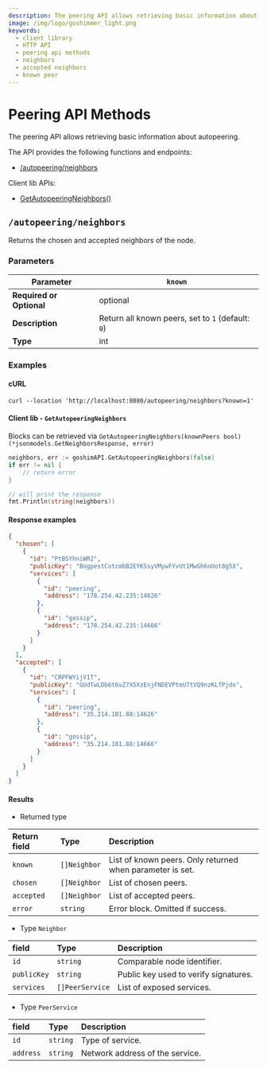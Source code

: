 ```yaml
---
description: The peering API allows retrieving basic information about autopeering using the /autopeering/neighbors endpoint or the GetAutopeeringNeighbors() function in the client lib.
image: /img/logo/goshimmer_light.png
keywords:
  - client library
  - HTTP API
  - peering api methods
  - neighbors
  - accepted neighbors
  - known peer
---
```


# Peering API Methods

The peering API allows retrieving basic information about autopeering.

The API provides the following functions and endpoints:

- [/autopeering/neighbors](#autopeeringneighbors)

Client lib APIs:

- [GetAutopeeringNeighbors()](#client-lib---getautopeeringneighbors)

## `/autopeering/neighbors`

Returns the chosen and accepted neighbors of the node.

### Parameters

| **Parameter**            | `known`                                           |
| ------------------------ | ------------------------------------------------- |
| **Required or Optional** | optional                                          |
| **Description**          | Return all known peers, set to `1` (default: `0`) |
| **Type**                 | int                                               |

### Examples

#### cURL

```shell
curl --location 'http://localhost:8080/autopeering/neighbors?known=1'
```

#### Client lib - `GetAutopeeringNeighbors`

Blocks can be retrieved via `GetAutopeeringNeighbors(knownPeers bool) (*jsonmodels.GetNeighborsResponse, error)`

```go
neighbors, err := goshimAPI.GetAutopeeringNeighbors(false)
if err != nil {
    // return error
}

// will print the response
fmt.Println(string(neighbors))
```

#### Response examples

```json
{
  "chosen": [
    {
      "id": "PtBSYhniWR2",
      "publicKey": "BogpestCotcmbB2EYKSsyVMywFYvUt1MwGh6nUot8g5X",
      "services": [
        {
          "id": "peering",
          "address": "178.254.42.235:14626"
        },
        {
          "id": "gossip",
          "address": "178.254.42.235:14666"
        }
      ]
    }
  ],
  "accepted": [
    {
      "id": "CRPFWYijV1T",
      "publicKey": "GUdTwLDb6t6vZ7X5XzEnjFNDEVPteU7tVQ9nzKLfPjdo",
      "services": [
        {
          "id": "peering",
          "address": "35.214.101.88:14626"
        },
        {
          "id": "gossip",
          "address": "35.214.101.88:14666"
        }
      ]
    }
  ]
}
```

#### Results

- Returned type

| Return field | Type         | Description                                               |
| :----------- | :----------- | :-------------------------------------------------------- |
| `known`      | `[]Neighbor` | List of known peers. Only returned when parameter is set. |
| `chosen`     | `[]Neighbor` | List of chosen peers.                                     |
| `accepted`   | `[]Neighbor` | List of accepted peers.                                   |
| `error`      | `string`     | Error block. Omitted if success.                          |

- Type `Neighbor`

| field       | Type            | Description                           |
| :---------- | :-------------- | :------------------------------------ |
| `id`        | `string`        | Comparable node identifier.           |
| `publicKey` | `string`        | Public key used to verify signatures. |
| `services`  | `[]PeerService` | List of exposed services.             |

- Type `PeerService`

| field     | Type     | Description                     |
| :-------- | :------- | :------------------------------ |
| `id`      | `string` | Type of service.                |
| `address` | `string` | Network address of the service. |
